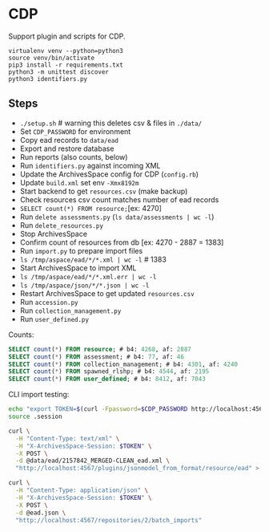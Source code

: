 # CDP

Support plugin and scripts for CDP.

```
virtualenv venv --python=python3
source venv/bin/activate
pip3 install -r requirements.txt
python3 -m unittest discover
python3 identifiers.py
```

## Steps

- `./setup.sh` # warning this deletes csv & files in `./data/`
- Set `CDP_PASSWORD` for environment
- Copy ead records to `data/ead`
- Export and restore database
- Run reports (also counts, below)
- Run `identifiers.py` against incoming XML
- Update the ArchivesSpace config for CDP (`config.rb`)
- Update `build.xml` set env `-Xmx8192m`
- Start backend to get `resources.csv` (make backup)
- Check resources csv count matches number of ead records
- `SELECT count(*) FROM resource;`[ex: 4270]
- Run `delete assessments.py` (`ls data/assessments | wc -l`)
- Run `delete_resources.py`
- Stop ArchivesSpace
- Confirm count of resources from db [ex: 4270 - 2887 = 1383]
- Run `import.py` to prepare import files
- `ls /tmp/aspace/ead/*/*.xml | wc -l` # 1383
- Start ArchivesSpace to import XML
- `ls /tmp/aspace/ead/*/*.xml.err | wc -l`
- `ls /tmp/aspace/json/*/*.json | wc -l`
- Restart ArchivesSpace to get updated `resources.csv`
- Run `accession.py`
- Run `collection_management.py`
- Run `user_defined.py`

Counts:

```sql
SELECT count(*) FROM resource; # b4: 4268, af: 2887
SELECT count(*) FROM assessment; # b4: 77, af: 46
SELECT count(*) FROM collection_management; # b4: 4301, af: 4240
SELECT count(*) FROM spawned_rlshp; # b4: 4544, af: 2195
SELECT count(*) FROM user_defined; # b4: 8412, af: 7043
```

CLI import testing:

```bash
echo "export TOKEN=$(curl -Fpassword=$CDP_PASSWORD http://localhost:4567/users/admin/login | jq '.session')" > .session
source .session

curl \
  -H "Content-Type: text/xml" \
  -H "X-ArchivesSpace-Session: $TOKEN" \
  -X POST \
  -d @data/ead/2157842_MERGED-CLEAN_ead.xml \
  "http://localhost:4567/plugins/jsonmodel_from_format/resource/ead" > ead.json

curl \
  -H "Content-Type: application/json" \
  -H "X-ArchivesSpace-Session: $TOKEN" \
  -X POST \
  -d @ead.json \
  "http://localhost:4567/repositories/2/batch_imports"
```
